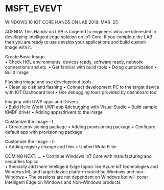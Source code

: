 # MSFT_EVEVT
WINDOWS 10 IOT CORE HANDS ON LAB
2019. MAR. 25

AGENDA
This Hands-on LAB is targeted to engineers who are interested in developing intelligent edge solution on IoT Core. If you complete the LAB then you are ready to use develop your applications and build custom image with it. 

Create Basic Image	
•	Check HOL environments, devices ready, software ready, network connections and etc. 
•	Get familiar with build tools 
•	Doing customization 
•	Build image 

Flashing image and use development tools 	
•	Clean up disk and flashing 
•	Connect development PC to the target device with IOT Dashboard tool 
•	Use debugging tools provided by dashboard tool 

Imaging with UWP apps and Drivers 	
•	Build Hello World UWP app &debugging with Visual Studio 
•	Build sample KMDF driver 
•	Adding apps/drivers to the image

Customize the image - I 	
•	Create provisioning package
•	Adding provisioning package
•	Configure default app with provisioning package

Customize the image – II	
•	Adding registry change and files 
•	Unified Write Filter 

COMING NEXT….. 
• Continue Windows IoT Core with manufacturing and securities topics  
• Specially add more Intelligent Edge topics like Azure IoT technologies and Windows ML and target device platform would be Windows and non-Windows 
• The sessions are not dependent on Windows but will cover Intelligent Edge on Windows and Non-Windows products 


